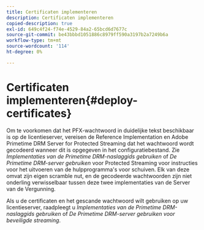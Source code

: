 ```yaml
---
title: Certificaten implementeren
description: Certificaten implementeren
copied-description: true
exl-id: 649c4f24-f74e-4529-84a2-65bcd6d7677c
source-git-commit: be43bbbd1051886c8979ff590a3197b2a7249b6a
workflow-type: tm+mt
source-wordcount: '114'
ht-degree: 0%

---
```


# Certificaten implementeren{#deploy-certificates}

Om te voorkomen dat het PFX-wachtwoord in duidelijke tekst beschikbaar is op de licentieserver, vereisen de Reference Implementation en Adobe Primetime DRM Server for Protected Streaming dat het wachtwoord wordt gecodeerd wanneer dit is opgegeven in het configuratiebestand. Zie *Implementaties van de Primetime DRM-naslaggids gebruiken* of *De Primetime DRM-server gebruiken* voor Protected Streaming voor instructies voor het uitvoeren van de hulpprogramma&#39;s voor schuiven. Elk van deze omvat zijn eigen scramble nut, en de gecodeerde wachtwoorden zijn niet onderling verwisselbaar tussen deze twee implementaties van de Server van de Vergunning.

Als u de certificaten en het gescande wachtwoord wilt gebruiken op uw licentieserver, raadpleegt u *Implementaties van de Primetime DRM-naslaggids gebruiken* of *De Primetime DRM-server gebruiken voor beveiligde streaming*.
